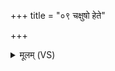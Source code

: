+++
title = "०९ चक्षुषो हेते"

+++
<details><summary>मूलम् (VS)</summary>

चक्षु॑षो हेते॒ मन॑सो हेते॒ ब्रह्म॑णो हेते॒ तप॑सश्च हेते। मे॒न्या मे॒निर॑स्यमे॒नय॒स्ते स॑न्तु॒ ये॒३॒॑स्माँ अ॑भ्यघा॒यन्ति॑ ॥
</details>